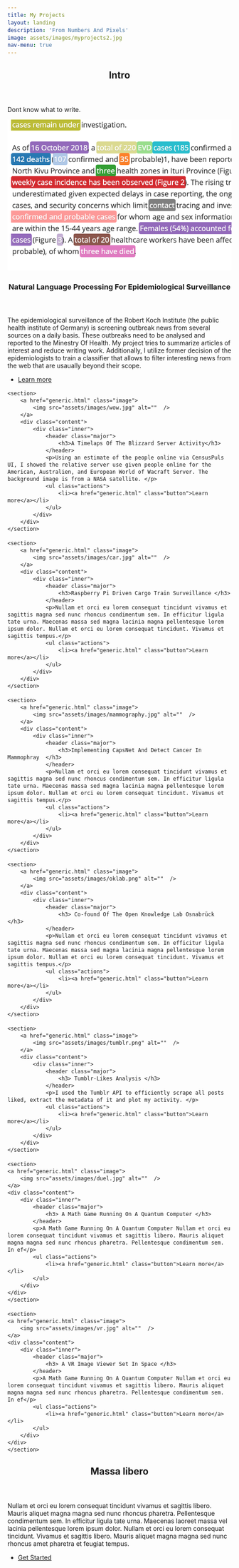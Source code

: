 ```yaml
---
title: My Projects
layout: landing
description: 'From Numbers And Pixels'
image: assets/images/myprojects2.jpg
nav-menu: true
---
```


<!-- Main -->
<div id="main">

<!-- One -->
<section id="one">
	<div class="inner">
		<header class="major">
			<h2>Intro</h2>
		</header>
		<p>Dont know what to write.</p>
	</div>
</section>

<!-- Two -->
<section id="two" class="spotlights">
	<section>
		<a href="generic.html" class="image">
			<img src="assets/images/nlp.jpg" alt=""  />
		</a>
		<div class="content">
			<div class="inner">
				<header class="major">
					<h3>Natural Language Processing For Epidemiological Surveillance</h3>
				</header>
				<p>The epidemiological surveillance of the Robert Koch Institute (the public health institute of Germany) is screening outbreak news from several sources on a daily
				basis. These outbreaks need to be analysed and reported to the Minestry Of Health. My project tries to summarize articles of interest and reduce writing work. Additionally,
				I utilize former decision of the epidemiologists to train a classifier that allows to filter interesting news from the web that are usaually beyond their scope.</p>
				<ul class="actions">
					<li><a href="generic.html" class="button">Learn more</a></li>
				</ul>
			</div>
		</div>
	</section>

	<section>
		<a href="generic.html" class="image">
			<img src="assets/images/wow.jpg" alt=""  />
		</a>
		<div class="content">
			<div class="inner">
				<header class="major">
					<h3>A Timelaps Of The Blizzard Server Activity</h3>
				</header>
				<p>Using an estimate of the people online via CensusPuls UI, I showed the relative server use given people online for the American, Australien, and European World of Wacraft Server. The background image is from a NASA satellite. </p>
				<ul class="actions">
					<li><a href="generic.html" class="button">Learn more</a></li>
				</ul>
			</div>
		</div>
	</section>

	<section>
		<a href="generic.html" class="image">
			<img src="assets/images/car.jpg" alt=""  />
		</a>
		<div class="content">
			<div class="inner">
				<header class="major">
					<h3>Raspberry Pi Driven Cargo Train Surveillance </h3>
				</header>
				<p>Nullam et orci eu lorem consequat tincidunt vivamus et sagittis magna sed nunc rhoncus condimentum sem. In efficitur ligula tate urna. Maecenas massa sed magna lacinia magna pellentesque lorem ipsum dolor. Nullam et orci eu lorem consequat tincidunt. Vivamus et sagittis tempus.</p>
				<ul class="actions">
					<li><a href="generic.html" class="button">Learn more</a></li>
				</ul>
			</div>
		</div>
	</section>

	<section>
		<a href="generic.html" class="image">
			<img src="assets/images/mammography.jpg" alt=""  />
		</a>
		<div class="content">
			<div class="inner">
				<header class="major">
					<h3>Implementing CapsNet And Detect Cancer In Mammophray  </h3>
				</header>
				<p>Nullam et orci eu lorem consequat tincidunt vivamus et sagittis magna sed nunc rhoncus condimentum sem. In efficitur ligula tate urna. Maecenas massa sed magna lacinia magna pellentesque lorem ipsum dolor. Nullam et orci eu lorem consequat tincidunt. Vivamus et sagittis tempus.</p>
				<ul class="actions">
					<li><a href="generic.html" class="button">Learn more</a></li>
				</ul>
			</div>
		</div>
	</section>

	<section>
		<a href="generic.html" class="image">
			<img src="assets/images/oklab.png" alt=""  />
		</a>
		<div class="content">
			<div class="inner">
				<header class="major">
					<h3> Co-found Of The Open Knowledge Lab Osnabrück </h3>
				</header>
				<p>Nullam et orci eu lorem consequat tincidunt vivamus et sagittis magna sed nunc rhoncus condimentum sem. In efficitur ligula tate urna. Maecenas massa sed magna lacinia magna pellentesque lorem ipsum dolor. Nullam et orci eu lorem consequat tincidunt. Vivamus et sagittis tempus.</p>
				<ul class="actions">
					<li><a href="generic.html" class="button">Learn more</a></li>
				</ul>
			</div>
		</div>
	</section>

	<section>
		<a href="generic.html" class="image">
			<img src="assets/images/tumblr.png" alt=""  />
		</a>
		<div class="content">
			<div class="inner">
				<header class="major">
					<h3> Tumblr-Likes Analysis </h3>
				</header>
				<p>I used the Tumblr API to efficiently scrape all posts liked, extract the metadata of it and plot my activity. </p>
				<ul class="actions">
					<li><a href="generic.html" class="button">Learn more</a></li>
				</ul>
			</div>
		</div>
	</section>

	<section>
	<a href="generic.html" class="image">
		<img src="assets/images/duel.jpg" alt=""  />
	</a>
	<div class="content">
		<div class="inner">
			<header class="major">
				<h3> A Math Game Running On A Quantum Computer </h3>
			</header>
			<p>A Math Game Running On A Quantum Computer Nullam et orci eu lorem consequat tincidunt vivamus et sagittis libero. Mauris aliquet magna magna sed nunc rhoncus pharetra. Pellentesque condimentum sem. In ef</p>
			<ul class="actions">
				<li><a href="generic.html" class="button">Learn more</a></li>
			</ul>
		</div>
	</div>
	</section>

	<section>
	<a href="generic.html" class="image">
		<img src="assets/images/vr.jpg" alt=""  />
	</a>
	<div class="content">
		<div class="inner">
			<header class="major">
				<h3> A VR Image Viewer Set In Space </h3>
			</header>
			<p>A Math Game Running On A Quantum Computer Nullam et orci eu lorem consequat tincidunt vivamus et sagittis libero. Mauris aliquet magna magna sed nunc rhoncus pharetra. Pellentesque condimentum sem. In ef</p>
			<ul class="actions">
				<li><a href="generic.html" class="button">Learn more</a></li>
			</ul>
		</div>
	</div>
	</section>

</section>

<!-- Three -->
<section id="three">
	<div class="inner">
		<header class="major">
			<h2>Massa libero</h2>
		</header>
		<p>Nullam et orci eu lorem consequat tincidunt vivamus et sagittis libero. Mauris aliquet magna magna sed nunc rhoncus pharetra. Pellentesque condimentum sem. In efficitur ligula tate urna. Maecenas laoreet massa vel lacinia pellentesque lorem ipsum dolor. Nullam et orci eu lorem consequat tincidunt. Vivamus et sagittis libero. Mauris aliquet magna magna sed nunc rhoncus amet pharetra et feugiat tempus.</p>
		<ul class="actions">
			<li><a href="generic.html" class="button next">Get Started</a></li>
		</ul>
	</div>
</section>

</div>
